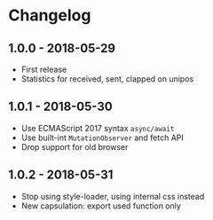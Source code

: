 # Changelog

## 1.0.0 - 2018-05-29

- First release
- Statistics for received, sent, clapped on unipos

## 1.0.1 - 2018-05-30

- Use ECMAScript 2017 syntax `async/await`
- Use built-int `MutationObserver` and fetch API
- Drop support for old browser

## 1.0.2 - 2018-05-31

- Stop using style-loader, using internal css instead
- New capsulation: export used function only
